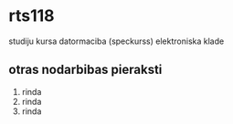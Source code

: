 # rts118
studiju kursa datormaciba (speckurss) elektroniska klade
## otras nodarbibas pieraksti
1. rinda  
2. rinda  
3. rinda  
